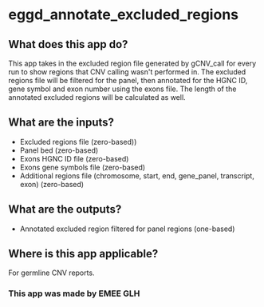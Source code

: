 # eggd_annotate_excluded_regions

## What does this app do?

This app takes in the excluded region file generated by gCNV_call for every run to show regions that CNV calling wasn't performed in. The excluded regions file will be filtered for the panel, then annotated for the HGNC ID, gene symbol and exon number using the exons file. The length of the annotated excluded regions will be calculated as well.

## What are the inputs?
- Excluded regions file (zero-based))
- Panel bed (zero-based)
- Exons HGNC ID file (zero-based)
- Exons gene symbols file (zero-based)
- Additional regions file (chromosome, start, end, gene_panel, transcript, exon) (zero-based)

## What are the outputs?
- Annotated excluded region filtered for panel regions (one-based)

## Where is this app applicable?
For germline CNV reports.

### This app was made by EMEE GLH